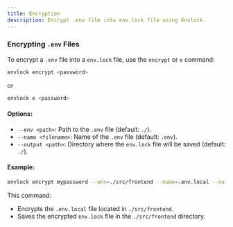 ```yaml
---
title: Encryption
description: Encrypt .env file into env.lock file using Envlock.
---
```


### Encrypting `.env` Files

To encrypt a `.env` file into a `env.lock` file, use the `encrypt` or `e` command:

```bash
envlock encrypt <password>
```
or
```bash
envlock e <password>
```

#### Options:

- `--env <path>`: Path to the `.env` file (default: `./`).
- `--name <filename>`: Name of the `.env` file (default: `.env`).
- `--output <path>`: Directory where the `env.lock` file will be saved (default: `./`).

#### Example:

```bash
envlock encrypt mypassword --env=./src/frontend --name=.env.local --output=./src/frontend
```

This command:

- Encrypts the `.env.local` file located in `./src/frontend`.
- Saves the encrypted `env.lock` file in the `./src/frontend` directory.
